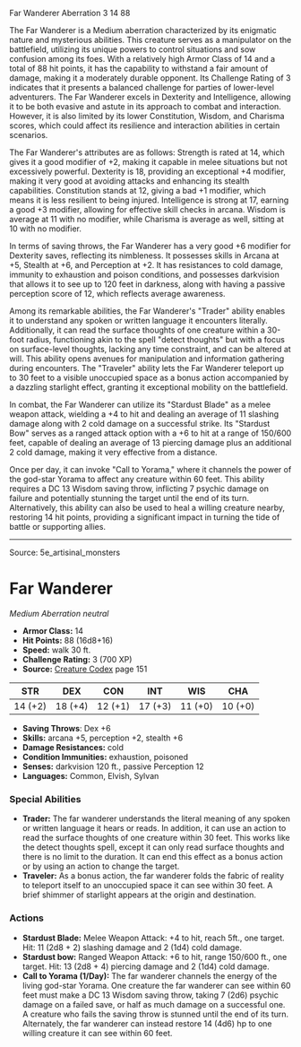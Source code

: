 <MonsterName/>Far Wanderer</MonsterName>
<CreatureType/>Aberration</CreatureType>
<CR/>3</CR>
<AC/>14</AC>
<HP/>88</HP>
<summary>The Far Wanderer is a Medium aberration characterized by its enigmatic nature and mysterious abilities. This creature serves as a manipulator on the battlefield, utilizing its unique powers to control situations and sow confusion among its foes. With a relatively high Armor Class of 14 and a total of 88 hit points, it has the capability to withstand a fair amount of damage, making it a moderately durable opponent. Its Challenge Rating of 3 indicates that it presents a balanced challenge for parties of lower-level adventurers. The Far Wanderer excels in Dexterity and Intelligence, allowing it to be both evasive and astute in its approach to combat and interaction. However, it is also limited by its lower Constitution, Wisdom, and Charisma scores, which could affect its resilience and interaction abilities in certain scenarios.</summary>

<detail>

The Far Wanderer's attributes are as follows: Strength is rated at 14, which gives it a good modifier of +2, making it capable in melee situations but not excessively powerful. Dexterity is 18, providing an exceptional +4 modifier, making it very good at avoiding attacks and enhancing its stealth capabilities. Constitution stands at 12, giving a bad +1 modifier, which means it is less resilient to being injured. Intelligence is strong at 17, earning a good +3 modifier, allowing for effective skill checks in arcana. Wisdom is average at 11 with no modifier, while Charisma is average as well, sitting at 10 with no modifier.

In terms of saving throws, the Far Wanderer has a very good +6 modifier for Dexterity saves, reflecting its nimbleness. It possesses skills in Arcana at +5, Stealth at +6, and Perception at +2. It has resistances to cold damage, immunity to exhaustion and poison conditions, and possesses darkvision that allows it to see up to 120 feet in darkness, along with having a passive perception score of 12, which reflects average awareness.

Among its remarkable abilities, the Far Wanderer's "Trader" ability enables it to understand any spoken or written language it encounters literally. Additionally, it can read the surface thoughts of one creature within a 30-foot radius, functioning akin to the spell "detect thoughts" but with a focus on surface-level thoughts, lacking any time constraint, and can be altered at will. This ability opens avenues for manipulation and information gathering during encounters. The "Traveler" ability lets the Far Wanderer teleport up to 30 feet to a visible unoccupied space as a bonus action accompanied by a dazzling starlight effect, granting it exceptional mobility on the battlefield.

In combat, the Far Wanderer can utilize its "Stardust Blade" as a melee weapon attack, wielding a +4 to hit and dealing an average of 11 slashing damage along with 2 cold damage on a successful strike. Its "Stardust Bow" serves as a ranged attack option with a +6 to hit at a range of 150/600 feet, capable of dealing an average of 13 piercing damage plus an additional 2 cold damage, making it very effective from a distance.

Once per day, it can invoke "Call to Yorama," where it channels the power of the god-star Yorama to affect any creature within 60 feet. This ability requires a DC 13 Wisdom saving throw, inflicting 7 psychic damage on failure and potentially stunning the target until the end of its turn. Alternatively, this ability can also be used to heal a willing creature nearby, restoring 14 hit points, providing a significant impact in turning the tide of battle or supporting allies.</detail>



---

Source: 5e_artisinal_monsters

# Far Wanderer

*Medium* *Aberration* *neutral*

- **Armor Class:** 14
- **Hit Points:** 88 (16d8+16)
- **Speed:** walk 30 ft.
- **Challenge Rating:** 3 (700 XP)
- **Source:** [Creature Codex](https://koboldpress.com/kpstore/product/creature-codex-for-5th-edition-dnd) page 151

| STR | DEX | CON | INT | WIS | CHA |
| --- | --- | --- | --- | --- | --- |
| 14 (+2) | 18 (+4) | 12 (+1) | 17 (+3) | 11 (+0) | 10 (+0) |

- **Saving Throws**: Dex +6
- **Skills:** arcana +5, perception +2, stealth +6
- **Damage Resistances:** cold
- **Condition Immunities:** exhaustion, poisoned
- **Senses:** darkvision 120 ft., passive Perception 12
- **Languages:** Common, Elvish, Sylvan

### Special Abilities

- **Trader:** The far wanderer understands the literal meaning of any spoken or written language it hears or reads. In addition, it can use an action to read the surface thoughts of one creature within 30 feet. This works like the detect thoughts spell, except it can only read surface thoughts and there is no limit to the duration. It can end this effect as a bonus action or by using an action to change the target.
- **Traveler:** As a bonus action, the far wanderer folds the fabric of reality to teleport itself to an unoccupied space it can see within 30 feet. A brief shimmer of starlight appears at the origin and destination.

### Actions

- **Stardust Blade:** Melee Weapon Attack: +4 to hit, reach 5ft., one target. Hit: 11 (2d8 + 2) slashing damage and 2 (1d4) cold damage.
- **Stardust bow:** Ranged Weapon Attack: +6 to hit, range 150/600 ft., one target. Hit: 13 (2d8 + 4) piercing damage and 2 (1d4) cold damage.
- **Call to Yorama (1/Day):** The far wanderer channels the energy of the living god-star Yorama. One creature the far wanderer can see within 60 feet must make a DC 13 Wisdom saving throw, taking 7 (2d6) psychic damage on a failed save, or half as much damage on a successful one. A creature who fails the saving throw is stunned until the end of its turn. Alternately, the far wanderer can instead restore 14 (4d6) hp to one willing creature it can see within 60 feet.





